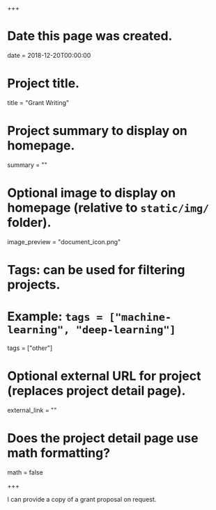 +++
# Date this page was created.
date = 2018-12-20T00:00:00

# Project title.
title = "Grant Writing"

# Project summary to display on homepage.
summary = ""

# Optional image to display on homepage (relative to `static/img/` folder).
image_preview = "document_icon.png"

# Tags: can be used for filtering projects.
# Example: `tags = ["machine-learning", "deep-learning"]`
tags = ["other"]

# Optional external URL for project (replaces project detail page).
external_link = ""

# Does the project detail page use math formatting?
math = false

+++

I can provide a copy of a grant proposal on request.
